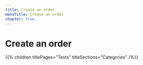```yaml
---
title: Create an order
menuTitle: Create an order
chapter: true
---
```


# Create an order

{{% children titlePages="Tests" titleSections="Categories" /%}}